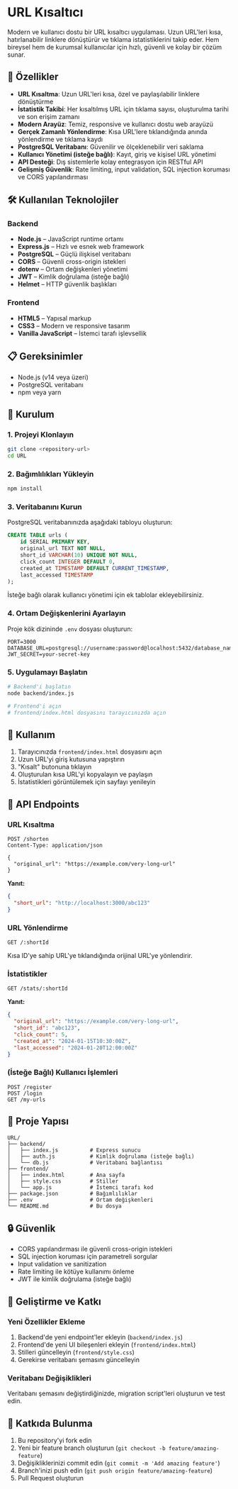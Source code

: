 # URL Kısaltıcı

Modern ve kullanıcı dostu bir URL kısaltıcı uygulaması. Uzun URL'leri kısa, hatırlanabilir linklere dönüştürür ve tıklama istatistiklerini takip eder. Hem bireysel hem de kurumsal kullanıcılar için hızlı, güvenli ve kolay bir çözüm sunar.

## 🚀 Özellikler

- **URL Kısaltma**: Uzun URL'leri kısa, özel ve paylaşılabilir linklere dönüştürme
- **İstatistik Takibi**: Her kısaltılmış URL için tıklama sayısı, oluşturulma tarihi ve son erişim zamanı
- **Modern Arayüz**: Temiz, responsive ve kullanıcı dostu web arayüzü
- **Gerçek Zamanlı Yönlendirme**: Kısa URL'lere tıklandığında anında yönlendirme ve tıklama kaydı
- **PostgreSQL Veritabanı**: Güvenilir ve ölçeklenebilir veri saklama
- **Kullanıcı Yönetimi (isteğe bağlı)**: Kayıt, giriş ve kişisel URL yönetimi
- **API Desteği**: Dış sistemlerle kolay entegrasyon için RESTful API
- **Gelişmiş Güvenlik**: Rate limiting, input validation, SQL injection koruması ve CORS yapılandırması

## 🛠️ Kullanılan Teknolojiler

### Backend
- **Node.js** – JavaScript runtime ortamı
- **Express.js** – Hızlı ve esnek web framework
- **PostgreSQL** – Güçlü ilişkisel veritabanı
- **CORS** – Güvenli cross-origin istekleri
- **dotenv** – Ortam değişkenleri yönetimi
- **JWT** – Kimlik doğrulama (isteğe bağlı)
- **Helmet** – HTTP güvenlik başlıkları

### Frontend
- **HTML5** – Yapısal markup
- **CSS3** – Modern ve responsive tasarım
- **Vanilla JavaScript** – İstemci tarafı işlevsellik

## 📋 Gereksinimler

- Node.js (v14 veya üzeri)
- PostgreSQL veritabanı
- npm veya yarn

## 🚀 Kurulum

### 1. Projeyi Klonlayın
```bash
git clone <repository-url>
cd URL
```

### 2. Bağımlılıkları Yükleyin
```bash
npm install
```

### 3. Veritabanını Kurun

PostgreSQL veritabanınızda aşağıdaki tabloyu oluşturun:

```sql
CREATE TABLE urls (
    id SERIAL PRIMARY KEY,
    original_url TEXT NOT NULL,
    short_id VARCHAR(10) UNIQUE NOT NULL,
    click_count INTEGER DEFAULT 0,
    created_at TIMESTAMP DEFAULT CURRENT_TIMESTAMP,
    last_accessed TIMESTAMP
);
```

İsteğe bağlı olarak kullanıcı yönetimi için ek tablolar ekleyebilirsiniz.

### 4. Ortam Değişkenlerini Ayarlayın

Proje kök dizininde `.env` dosyası oluşturun:

```env
PORT=3000
DATABASE_URL=postgresql://username:password@localhost:5432/database_name
JWT_SECRET=your-secret-key
```

### 5. Uygulamayı Başlatın

```bash
# Backend'i başlatın
node backend/index.js

# Frontend'i açın
# frontend/index.html dosyasını tarayıcınızda açın
```

## 📖 Kullanım

1. Tarayıcınızda `frontend/index.html` dosyasını açın
2. Uzun URL'yi giriş kutusuna yapıştırın
3. "Kısalt" butonuna tıklayın
4. Oluşturulan kısa URL'yi kopyalayın ve paylaşın
5. İstatistikleri görüntülemek için sayfayı yenileyin

## 🔧 API Endpoints

### URL Kısaltma
```
POST /shorten
Content-Type: application/json

{
  "original_url": "https://example.com/very-long-url"
}
```

**Yanıt:**
```json
{
  "short_url": "http://localhost:3000/abc123"
}
```

### URL Yönlendirme
```
GET /:shortId
```
Kısa ID'ye sahip URL'ye tıklandığında orijinal URL'ye yönlendirir.

### İstatistikler
```
GET /stats/:shortId
```

**Yanıt:**
```json
{
  "original_url": "https://example.com/very-long-url",
  "short_id": "abc123",
  "click_count": 5,
  "created_at": "2024-01-15T10:30:00Z",
  "last_accessed": "2024-01-20T12:00:00Z"
}
```

### (İsteğe Bağlı) Kullanıcı İşlemleri
```
POST /register
POST /login
GET /my-urls
```

## 📁 Proje Yapısı

```
URL/
├── backend/
│   ├── index.js          # Express sunucu
│   ├── auth.js           # Kimlik doğrulama (isteğe bağlı)
│   └── db.js             # Veritabanı bağlantısı
├── frontend/
│   ├── index.html        # Ana sayfa
│   ├── style.css         # Stiller
│   └── app.js            # İstemci tarafı kod
├── package.json          # Bağımlılıklar
├── .env                  # Ortam değişkenleri
└── README.md             # Bu dosya
```

## 🔒 Güvenlik

- CORS yapılandırması ile güvenli cross-origin istekleri
- SQL injection koruması için parametreli sorgular
- Input validation ve sanitization
- Rate limiting ile kötüye kullanımı önleme
- JWT ile kimlik doğrulama (isteğe bağlı)

## 🚀 Geliştirme ve Katkı

### Yeni Özellikler Ekleme

1. Backend'de yeni endpoint'ler ekleyin (`backend/index.js`)
2. Frontend'de yeni UI bileşenleri ekleyin (`frontend/index.html`)
3. Stilleri güncelleyin (`frontend/style.css`)
4. Gerekirse veritabanı şemasını güncelleyin

### Veritabanı Değişiklikleri

Veritabanı şemasını değiştirdiğinizde, migration script'leri oluşturun ve test edin.

## 🤝 Katkıda Bulunma

1. Bu repository'yi fork edin
2. Yeni bir feature branch oluşturun (`git checkout -b feature/amazing-feature`)
3. Değişikliklerinizi commit edin (`git commit -m 'Add amazing feature'`)
4. Branch'inizi push edin (`git push origin feature/amazing-feature`)
5. Pull Request oluşturun
